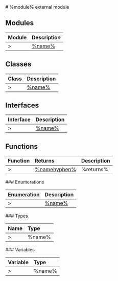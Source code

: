<module>
# %module% external module
</module>

<module>

## Modules

| Module	   |  Description |
|:-------------|:---------------|
>| [%name%](%link%-imodule.md)     | %description% |

</module>

<class>

## Classes

| Class	   |  Description |
|:-------------|:---------------|
>| [%name%](%link%.md)     | %description% |

</class>

<interface>

## Interfaces

| Interface	   |  Description |
|:-------------|:---------------|
>| [%name%](%link%.md)   | %description%  |

</interface>

<functions>

## Functions

| Function	   | Returns | Description |
|:-------------|:------|:---------------|
>| [%namehyphen%](%link%.md) |%returns%  | %description%  |

</functions>

<enumeration>
### Enumerations

| Enumeration	   | Description|
|:-----------|:------------|
>|[%name%](%link%.md)    | %description% |

</enumeration>

<typedef>
### Types

| Name	   |  Type |
|:-----------|:------------|
>|%name%   | %type% |

</typedef>


<variable>
### Variables

| Variable	   | Type|
|:-----------|:------------|
>|%name%   | %type% |

</variable>
